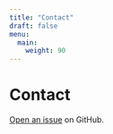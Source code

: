 ```yaml
---
title: "Contact"
draft: false
menu:
  main:
    weight: 90
---
```


# Contact

[Open an issue](https://github.com/nilla-moige/hugo-mock-landing-page-autodeployed/issues/new) on GitHub.
